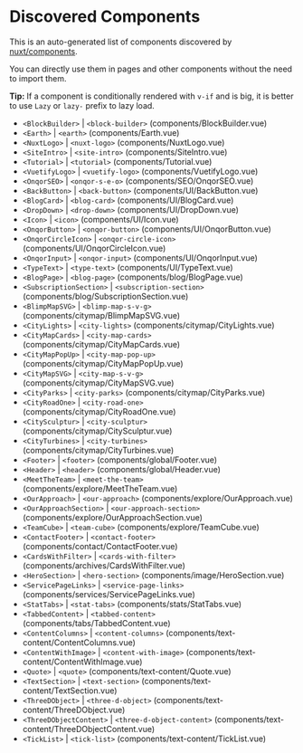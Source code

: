 # Discovered Components

This is an auto-generated list of components discovered by [nuxt/components](https://github.com/nuxt/components).

You can directly use them in pages and other components without the need to import them.

**Tip:** If a component is conditionally rendered with `v-if` and is big, it is better to use `Lazy` or `lazy-` prefix to lazy load.

- `<BlockBuilder>` | `<block-builder>` (components/BlockBuilder.vue)
- `<Earth>` | `<earth>` (components/Earth.vue)
- `<NuxtLogo>` | `<nuxt-logo>` (components/NuxtLogo.vue)
- `<SiteIntro>` | `<site-intro>` (components/SiteIntro.vue)
- `<Tutorial>` | `<tutorial>` (components/Tutorial.vue)
- `<VuetifyLogo>` | `<vuetify-logo>` (components/VuetifyLogo.vue)
- `<OnqorSEO>` | `<onqor-s-e-o>` (components/SEO/OnqorSEO.vue)
- `<BackButton>` | `<back-button>` (components/UI/BackButton.vue)
- `<BlogCard>` | `<blog-card>` (components/UI/BlogCard.vue)
- `<DropDown>` | `<drop-down>` (components/UI/DropDown.vue)
- `<Icon>` | `<icon>` (components/UI/Icon.vue)
- `<OnqorButton>` | `<onqor-button>` (components/UI/OnqorButton.vue)
- `<OnqorCircleIcon>` | `<onqor-circle-icon>` (components/UI/OnqorCircleIcon.vue)
- `<OnqorInput>` | `<onqor-input>` (components/UI/OnqorInput.vue)
- `<TypeText>` | `<type-text>` (components/UI/TypeText.vue)
- `<BlogPage>` | `<blog-page>` (components/blog/BlogPage.vue)
- `<SubscriptionSection>` | `<subscription-section>` (components/blog/SubscriptionSection.vue)
- `<BlimpMapSVG>` | `<blimp-map-s-v-g>` (components/citymap/BlimpMapSVG.vue)
- `<CityLights>` | `<city-lights>` (components/citymap/CityLights.vue)
- `<CityMapCards>` | `<city-map-cards>` (components/citymap/CityMapCards.vue)
- `<CityMapPopUp>` | `<city-map-pop-up>` (components/citymap/CityMapPopUp.vue)
- `<CityMapSVG>` | `<city-map-s-v-g>` (components/citymap/CityMapSVG.vue)
- `<CityParks>` | `<city-parks>` (components/citymap/CityParks.vue)
- `<CityRoadOne>` | `<city-road-one>` (components/citymap/CityRoadOne.vue)
- `<CitySculptur>` | `<city-sculptur>` (components/citymap/CitySculptur.vue)
- `<CityTurbines>` | `<city-turbines>` (components/citymap/CityTurbines.vue)
- `<Footer>` | `<footer>` (components/global/Footer.vue)
- `<Header>` | `<header>` (components/global/Header.vue)
- `<MeetTheTeam>` | `<meet-the-team>` (components/explore/MeetTheTeam.vue)
- `<OurApproach>` | `<our-approach>` (components/explore/OurApproach.vue)
- `<OurApproachSection>` | `<our-approach-section>` (components/explore/OurApproachSection.vue)
- `<TeamCube>` | `<team-cube>` (components/explore/TeamCube.vue)
- `<ContactFooter>` | `<contact-footer>` (components/contact/ContactFooter.vue)
- `<CardsWithFilter>` | `<cards-with-filter>` (components/archives/CardsWithFilter.vue)
- `<HeroSection>` | `<hero-section>` (components/image/HeroSection.vue)
- `<ServicePageLinks>` | `<service-page-links>` (components/services/ServicePageLinks.vue)
- `<StatTabs>` | `<stat-tabs>` (components/stats/StatTabs.vue)
- `<TabbedContent>` | `<tabbed-content>` (components/tabs/TabbedContent.vue)
- `<ContentColumns>` | `<content-columns>` (components/text-content/ContentColumns.vue)
- `<ContentWithImage>` | `<content-with-image>` (components/text-content/ContentWithImage.vue)
- `<Quote>` | `<quote>` (components/text-content/Quote.vue)
- `<TextSection>` | `<text-section>` (components/text-content/TextSection.vue)
- `<ThreeDObject>` | `<three-d-object>` (components/text-content/ThreeDObject.vue)
- `<ThreeDObjectContent>` | `<three-d-object-content>` (components/text-content/ThreeDObjectContent.vue)
- `<TickList>` | `<tick-list>` (components/text-content/TickList.vue)
